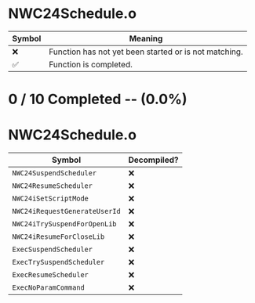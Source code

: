 # NWC24Schedule.o
| Symbol | Meaning 
| ------------- | ------------- 
| :x: | Function has not yet been started or is not matching. 
| :white_check_mark: | Function is completed. 


# 0 / 10 Completed -- (0.0%)
# NWC24Schedule.o
| Symbol | Decompiled? |
| ------------- | ------------- |
| `NWC24SuspendScheduler` | :x: |
| `NWC24ResumeScheduler` | :x: |
| `NWC24iSetScriptMode` | :x: |
| `NWC24iRequestGenerateUserId` | :x: |
| `NWC24iTrySuspendForOpenLib` | :x: |
| `NWC24iResumeForCloseLib` | :x: |
| `ExecSuspendScheduler` | :x: |
| `ExecTrySuspendScheduler` | :x: |
| `ExecResumeScheduler` | :x: |
| `ExecNoParamCommand` | :x: |
